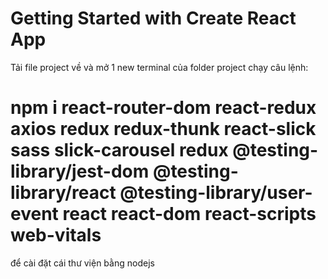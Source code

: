# Getting Started with Create React App

Tải file project về và mở 1 new terminal của folder project chạy câu lệnh: 
# npm i react-router-dom react-redux axios redux redux-thunk react-slick sass slick-carousel redux @testing-library/jest-dom @testing-library/react @testing-library/user-event react react-dom react-scripts web-vitals
để cài đặt cái thư viện bằng nodejs
